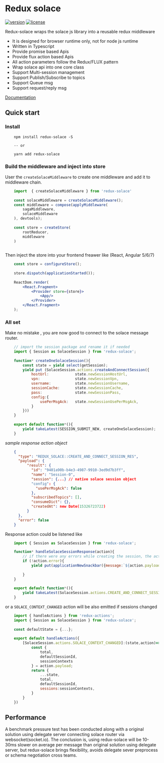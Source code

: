 # Redux solace
[![version][version-badge]][CHANGELOG] [![license][license-badge]][LICENSE]

Redux-solace wraps the solace js library into a reusable redux middleware

* It is designed for browser runtime only, not for node js runtime
* Written in Typescript
* Provide promise based Apis
* Provide flux action based Apis
* All action parameters follow the Redux/FLUX pattern
* Wrap solace api into one core class
* Support Multi-session management
* Support Publish/Subscribe to topics
* Support Queue msg
* Support request/reply msg

[Documentation](./DOCUMENTATION.md)

## Quick start

### Install

```
    npm install redux-solace -S
    
    -- or 
    
    yarn add redux-solace
```

### Build the middleware and inject into store

User the `createSolaceMiddleware` to create one middleware and add it to middleware chain.

```javascript
    import  { createSolaceMiddleware } from 'redux-solace'
    
    const solaceMiddleware = createSolaceMiddleware();
    const middleware = compose(applyMiddleware(
        sagaMiddleware,
        solaceMiddleware
    ), devtools);
    
    const store = createStore(
        rootReducer,
        middleware
    )
    
```

Then inject the store into your frontend freawer like (React, Angular 5/6/7)
```jsx harmony
    const store = configureStore();
    
    store.dispatch(applicationStarted());
    
    ReactDom.render(
        <React.Fragment>
            <Provider store={store}>
                <App/>
            </Provider>
        </React.Fragment>
    );
```

### All set
Make no mistake , you are now good to connect to the solace message router.

```javascript
    // import the session package and rename it if needed
    import { Session as SolaceSession } from 'redux-solace';
    
    function* createOneSolaceSession(){
        const state = yield select(getSession);
        yield put (SolaceSession.actions.createAndConnectSession({
            hostUrl:            state.newSessionHostUrl,
            vpn:                state.newSessionVpn,
            username:           state.newSessionUsername,
            sessionCache:       state.newSessionCache,
            pass:               state.newSessionPass,
            config:{
                usePerMsgAck:   state.newSessionUsePerMsgAck,
            }
        }))
    }
    
    export default function*(){
        yield takeLatest(SESSION_SUBMIT_NEW, createOneSolaceSession);
    }
```

*sample  response action object*
```json
    {
      "type": "REDUX_SOLACE::CREATE_AND_CONNECT_SESSION_RES",
      "payload": {
          "result": {
            "id": "9401a90b-b4e3-4987-9910-3ed9d7b3ff",
            "name": "Session-0",
            "session": {...} // native solace session object
            "config": {
              "usePerMsgAck": false
            },
            "subscribedTopics": [],
            "consumeDict": {},
            "createdAt": new Date(15326723722)
          }
      },
      "error": false      
    }
```

Response action could be listened like
```javascript
    import { Session as SolaceSession } from 'redux-solace';

    function* handleSolaceSessionResponse(action){
        // if there were any errors while creating the session, the action.error would be the error obj
        if (!action.error){
            yield put(applicationNewSnackbar({message:`${action.payload.result.name} created`}))
            
        }
    }
    
    export default function*(){
        yield takeLatest(SolaceSession.actions.CREATE_AND_CONNECT_SESSION_RES, handleSolaceSessionResponse);
    }
```

or a `SOLACE_CONTEXT_CHANGED` action will be also emitted if sessions changed

```javascript
    import { handleActions } from 'redux-actions';
    import { Session as SolaceSession } from 'redux-solace';
    
    const defaultState = {...};
    
    export default handleActions({
        [SolaceSession.actions.SOLACE_CONTEXT_CHANGED]:(state,action)=>{
            const {
                total,
                defaultSessionId,
                sessionContexts
            } = action.payload;
            return {
                ...state,
                total,
                defaultSessionId,
                sessions:sessionContexts,
            }
        }
    })
```

## Performance
A benchmark pressure test has been conducted along with a original solution using delegate server connecting solace router via websocket(socket.io).
The conclusion is, using redux-solace will be 10-30ms slower on average per message than original solution using delegate server, 
but redux-solace brings flexibility, avoids delegate sever preprocess or schema negotiation cross teams.  


[LICENSE]: ./LICENSE.md
[CHANGELOG]: ./CHANGELOG.md

[version-badge]: https://img.shields.io/npm/v/redux-solace.svg
[license-badge]: https://img.shields.io/badge/license-MIT-blue.svg
